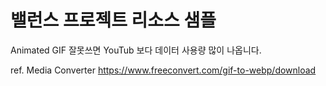# 밸런스 프로젝트 리소스 샘플

Animated GIF 잘못쓰면 YouTub 보다 데이터 사용량 많이 나옵니다.

ref. Media Converter
https://www.freeconvert.com/gif-to-webp/download

